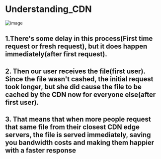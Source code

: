 # Understanding_CDN
![image](https://user-images.githubusercontent.com/114154205/208682282-e939c6fb-03f4-4380-ad7d-4b04d79452ac.png)


## 1.There's some delay in this process(First time request or fresh request), but it does happen immediately(after first request).
 
## 2. Then our user receives the file(first user). Since the file wasn't cashed, the initial request took longer, but she did cause the file to be cached by the CDN now for everyone else(after first user).

## 3. That means that when more people request that same file from their closest CDN edge servers, the file is served immediately, saving you bandwidth costs and making them happier with a faster response
